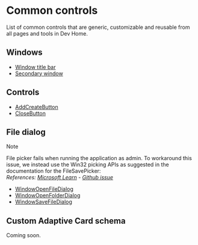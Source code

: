 # Common controls
List of common controls that are generic, customizable and reusable from all pages and tools in Dev Home.

## Windows
- [Window title bar](./WindowTitleBar.md)
- [Secondary window](./SecondaryWindow.md)

## Controls
- [AddCreateButton](./AddCreateButton.md)
- [CloseButton](./CloseButton.md)

## File dialog
> [!NOTE]
> File picker fails when running the application as admin.
>  To workaround this issue, we instead use the Win32 picking APIs
> as suggested in the documentation for the FileSavePicker:  
> _References: [Microsoft Learn](https://learn.microsoft.com/uwp/api/windows.storage.pickers.filesavepicker?view=winrt-22621#in-a-desktop-app-that-requires-elevation) - [Github issue](https://github.com/microsoft/WindowsAppSDK/issues/2504)_

- [WindowOpenFileDialog](./WindowOpenFileDialog.md)
- [WindowOpenFolderDialog](./WindowOpenFolderDialog.md)
- [WindowSaveFileDialog](./WindowSaveFileDialog.md)

## Custom Adaptive Card schema

Coming soon.
